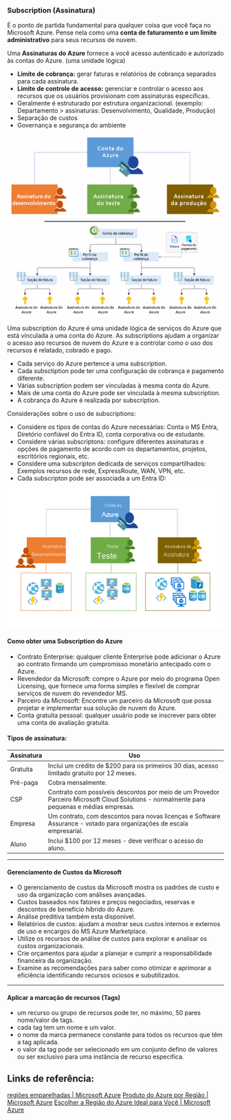 ### **Subscription (Assinatura)** 

É o ponto de partida fundamental para qualquer coisa que você faça no Microsoft Azure. Pense nela como uma **conta de faturamento e um limite administrativo** para seus recursos de nuvem.

Uma **Assinaturas do Azure** fornece a você acesso autenticado e autorizado às contas do Azure. (uma unidade lógica)

- **Limite de cobrança:** gerar faturas e relatórios de cobrança separados para cada assinatura.
- **Limite de controle de acesso:** gerenciar e controlar o acesso aos recursos que os usuários provisionam com assinaturas específicas.
- Geralmente é estruturado por estrutura organizacional. (exemplo: Departamento > assinaturas: Desenvolvimento, Qualidade, Produção)
- Separação de custos
- Governança e segurança do ambiente


![Subscription](..\images\AssinaturasDoAzure.png)

Uma subscription do Azure é uma unidade lógica de serviços do Azure que está vinculada a uma conta do Azure.
As subscriptions ajudam a organizar o acesso aso recursos de nuvem do Azure e a controlar como o uso dos recursos é relatado, cobrado e pago.

- Cada serviço do Azure pertence a uma subscription.
- Cada subsctiption pode ter uma configuração de cobrança e pagamento diferente.
- Várias subscription podem ser vinculadas à mesma conta do Azure.
- Mais de uma conta do Azure pode ser vinculada à mesma subscription.
- A cobrança do Azure é realizada por subscription.

Considerações sobre o uso de subscriptions:

- Considere os tipos de contas do Azure necessárias: Conta o MS Entra, Diretório confiável do Entra ID, conta corporativa ou de estudante.
- Considere várias subscriptons: configure diferentes assinaturas e opções de pagamento de acordo com os departamentos, projetos, escritórios regionais, etc.
- Considere uma subscripton dedicada de serviços compartilhados: Exemplos recursos de rede, ExpressRoute, WAN, VPN, etc.
- Cada subscripton pode ser associada a um Entra ID:

![Subscription](..\images\AssinaturasDoAzure02.png)

#### Como obter uma Subscription do Azure

- Contrato Enterprise: qualquer cliente Enterprise pode adicionar o Azure ao contrato firmando um compromisso monetário antecipado com o Azure.
- Revendedor da Microsoft: compre o Azure por meio do programa Open Licensing, que fornece uma forma simples e flexível de comprar serviços de nuvem do revendedor MS.
- Parceiro da Microsoft: Encontre um parceiro da Microsoft que possa projetar e implementar sua solução de nuvem do Azure.
- Conta gratuita pessoal: qualquer usuário pode se inscrever para obter uma conta de avaliação gratuita.

#### Tipos de assinatura:

| Assinatura | Uso                                                                                                                                        |
| ---------- | ------------------------------------------------------------------------------------------------------------------------------------------ |
| Gratuita   | Inclui um crédito de $200 para os primeiros 30 dias, acesso limitado gratuito por 12 meses.                                                |
| Pré-paga   | Cobra mensalmente.                                                                                                                         |
| CSP        | Contrato com possíveis descontos por meio de um Provedor Parceiro Microsoft Cloud Solutions - normalmente para pequenas e médias empresas. |
| Empresa    | Um contrato, com descontos para novas licenças e Software Assurance - votado para organizações de escala empresarial.                      |
| Aluno      | Inclui $100 por 12 meses - deve verificar o acesso do aluno.                                                                               |

------------

#### Gerenciamento de Custos da Microsoft

- O gerenciamento de custos da Microsoft mostra os padrões de custo e uso da organização com análises avançadas.
- Custos baseados nos fatores e preços negociados, reservas e descontos de benefício híbrido do Azure.
- Análise preditiva também esta disponível.
- Relatórios de custos: ajudam a mostrar seus custos internos e externos de uso e encargos do MS Azure Marketplace.
- Utilize os recursos de análise de custos para explorar e analisar os custos organizacionais.
- Crie orçamentos para ajudar a planejar e cumprir a responsabilidade financeira da organização.
- Examine as recomendações para saber como otimizar e aprimorar a eficiência identificando recursos ociosos e subutilizados.

----------

#### Aplicar a marcação de recursos (Tags)

- um recurso ou grupo de recursos pode ter, no máximo, 50 pares nome/valor de tags.
- cada tag tem um nome e um valor.
- o nome da marca permanece constante para todos os recursos que têm a tag aplicada.
- o valor da tag pode ser selecionado em um conjunto defino de valores ou ser exclusivo para uma instância de recurso especifica.

## Links de referência:

[regiões emparelhadas | Microsoft Azure](https://learn.microsoft.com/pt-br/azure/reliability/cross-region-replication-azure#azure-cross-region-replication-pairings-for-all-geographies)
[Produto do Azure por Região | Microsoft Azure](https://azure.microsoft.com/pt-br/explore/global-infrastructure/products-by-region/)
[Escolher a Região do Azure Ideal para Você | Microsoft Azure](https://azure.microsoft.com/pt-br/explore/global-infrastructure/geographies/#geographies)
